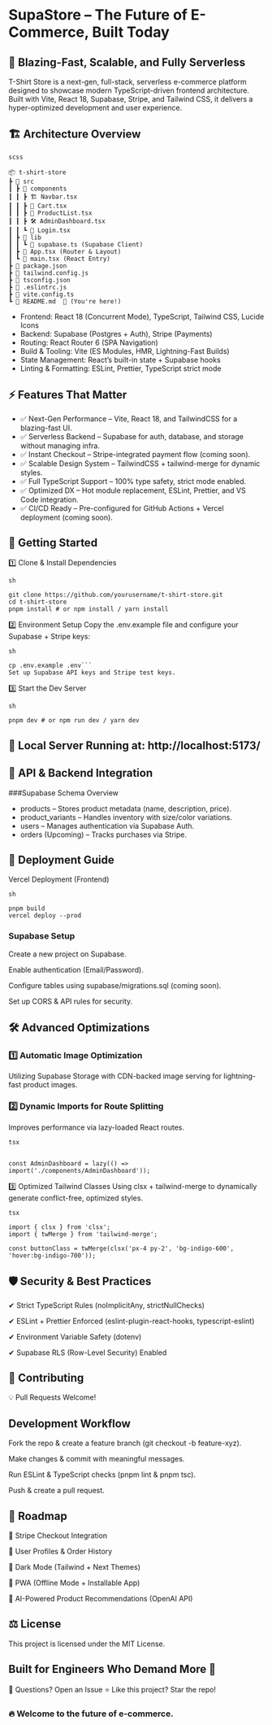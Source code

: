 # SupaStore – The Future of E-Commerce, Built Today


## 🚀 Blazing-Fast, Scalable, and Fully Serverless
T-Shirt Store is a next-gen, full-stack, serverless e-commerce platform designed to showcase modern TypeScript-driven frontend architecture. Built with Vite, React 18, Supabase, Stripe, and Tailwind CSS, it delivers a hyper-optimized development and user experience.

## 🏗️ Architecture Overview
```
scss

📦 t-shirt-store
┣ 📂 src
┃ ┣ 📂 components
┃ ┃ ┣ 🏗 Navbar.tsx
┃ ┃ ┣ 🛒 Cart.tsx
┃ ┃ ┣ 🏬 ProductList.tsx
┃ ┃ ┣ 🛠 AdminDashboard.tsx
┃ ┃ ┗ 🔐 Login.tsx
┃ ┣ 📂 lib
┃ ┃ ┗ 🔗 supabase.ts (Supabase Client)
┃ ┣ 📜 App.tsx (Router & Layout)
┃ ┗ 📜 main.tsx (React Entry)
┣ 📜 package.json
┣ 📜 tailwind.config.js
┣ 📜 tsconfig.json
┣ 📜 .eslintrc.js
┣ 📜 vite.config.ts
┗ 📜 README.md  🚀 (You're here!)
```
- Frontend: React 18 (Concurrent Mode), TypeScript, Tailwind CSS, Lucide Icons
- Backend: Supabase (Postgres + Auth), Stripe (Payments)
- Routing: React Router 6 (SPA Navigation)
- Build & Tooling: Vite (ES Modules, HMR, Lightning-Fast Builds)
- State Management: React’s built-in state + Supabase hooks
- Linting & Formatting: ESLint, Prettier, TypeScript strict mode

## ⚡ Features That Matter
- ✅ Next-Gen Performance – Vite, React 18, and TailwindCSS for a blazing-fast UI.
- ✅ Serverless Backend – Supabase for auth, database, and storage without managing infra.
- ✅ Instant Checkout – Stripe-integrated payment flow (coming soon).
- ✅ Scalable Design System – TailwindCSS + tailwind-merge for dynamic styles.
- ✅ Full TypeScript Support – 100% type safety, strict mode enabled.
- ✅ Optimized DX – Hot module replacement, ESLint, Prettier, and VS Code integration.
- ✅ CI/CD Ready – Pre-configured for GitHub Actions + Vercel deployment (coming soon).

## 🚀 Getting Started
1️⃣ Clone & Install Dependencies
```
sh

git clone https://github.com/yourusername/t-shirt-store.git
cd t-shirt-store
pnpm install # or npm install / yarn install
```
2️⃣ Environment Setup
Copy the .env.example file and configure your Supabase + Stripe keys:
```
sh

cp .env.example .env```
Set up Supabase API keys and Stripe test keys.
```
3️⃣ Start the Dev Server
```
sh

pnpm dev # or npm run dev / yarn dev
```

## 🚀 Local Server Running at: http://localhost:5173/

## 🔌 API & Backend Integration
###Supabase Schema Overview
- products – Stores product metadata (name, description, price).
- product_variants – Handles inventory with size/color variations.
- users – Manages authentication via Supabase Auth.
- orders (Upcoming) – Tracks purchases via Stripe.

## 📡 Deployment Guide
Vercel Deployment (Frontend)
```
sh

pnpm build
vercel deploy --prod
```
### Supabase Setup
Create a new project on Supabase.

Enable authentication (Email/Password).

Configure tables using supabase/migrations.sql (coming soon).

Set up CORS & API rules for security.

## 🛠 Advanced Optimizations
### 1️⃣ Automatic Image Optimization
Utilizing Supabase Storage with CDN-backed image serving for lightning-fast product images.

### 2️⃣ Dynamic Imports for Route Splitting
Improves performance via lazy-loaded React routes.
```
tsx


const AdminDashboard = lazy(() => import('./components/AdminDashboard'));
```
3️⃣ Optimized Tailwind Classes
Using clsx + tailwind-merge to dynamically generate conflict-free, optimized styles.
```
tsx

import { clsx } from 'clsx';
import { twMerge } from 'tailwind-merge';

const buttonClass = twMerge(clsx('px-4 py-2', 'bg-indigo-600', 'hover:bg-indigo-700'));
```

## 🛡️ Security & Best Practices
✔ Strict TypeScript Rules (noImplicitAny, strictNullChecks)

✔ ESLint + Prettier Enforced (eslint-plugin-react-hooks, typescript-eslint)

✔ Environment Variable Safety (dotenv)

✔ Supabase RLS (Row-Level Security) Enabled

## 🤝 Contributing
💡 Pull Requests Welcome!

## Development Workflow
Fork the repo & create a feature branch (git checkout -b feature-xyz).

Make changes & commit with meaningful messages.

Run ESLint & TypeScript checks (pnpm lint & pnpm tsc).

Push & create a pull request.

## 🎯 Roadmap
📌 Stripe Checkout Integration

📌 User Profiles & Order History

📌 Dark Mode (Tailwind + Next Themes)

📌 PWA (Offline Mode + Installable App)

📌 AI-Powered Product Recommendations (OpenAI API)

## ⚖️ License
This project is licensed under the MIT License.

## Built for Engineers Who Demand More 🚀
💬 Questions? Open an Issue
⭐ Like this project? Star the repo!

### 🔥 Welcome to the future of e-commerce.